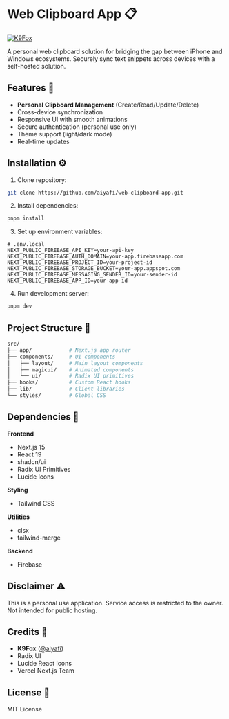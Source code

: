 # Web Clipboard App 📋

[![K9Fox](https://img.shields.io/badge/By-K9Fox-2ea44f?style=flat-square&logo=github)](https://github.com/aiyafi)

A personal web clipboard solution for bridging the gap between iPhone and Windows ecosystems. Securely sync text snippets across devices with a self-hosted solution.

## Features 🚀
- **Personal Clipboard Management** (Create/Read/Update/Delete)
- Cross-device synchronization
- Responsive UI with smooth animations
- Secure authentication (personal use only)
- Theme support (light/dark mode)
- Real-time updates

## Installation ⚙️

1. Clone repository:
```bash
git clone https://github.com/aiyafi/web-clipboard-app.git
```

2. Install dependencies:
```bash
pnpm install
```

3. Set up environment variables:
```env
# .env.local
NEXT_PUBLIC_FIREBASE_API_KEY=your-api-key
NEXT_PUBLIC_FIREBASE_AUTH_DOMAIN=your-app.firebaseapp.com
NEXT_PUBLIC_FIREBASE_PROJECT_ID=your-project-id
NEXT_PUBLIC_FIREBASE_STORAGE_BUCKET=your-app.appspot.com
NEXT_PUBLIC_FIREBASE_MESSAGING_SENDER_ID=your-sender-id
NEXT_PUBLIC_FIREBASE_APP_ID=your-app-id
```

4. Run development server:
```bash
pnpm dev
```

## Project Structure 📂

```bash
src/
├── app/            # Next.js app router
├── components/     # UI components
│   ├── layout/     # Main layout components
│   ├── magicui/    # Animated components
│   └── ui/         # Radix UI primitives
├── hooks/          # Custom React hooks
├── lib/            # Client libraries
└── styles/         # Global CSS
```

## Dependencies 🧩

**Frontend**
- Next.js 15
- React 19
- shadcn/ui
- Radix UI Primitives
- Lucide Icons

**Styling**
- Tailwind CSS

**Utilities**
- clsx
- tailwind-merge

**Backend**
- Firebase

## Disclaimer ⚠️
This is a personal use application. Service access is restricted to the owner. Not intended for public hosting.

## Credits 🙌
- **K9Fox** ([@aiyafi](https://yafff.tech/))
- Radix UI
- Lucide React Icons
- Vercel Next.js Team

## License 📄
MIT License